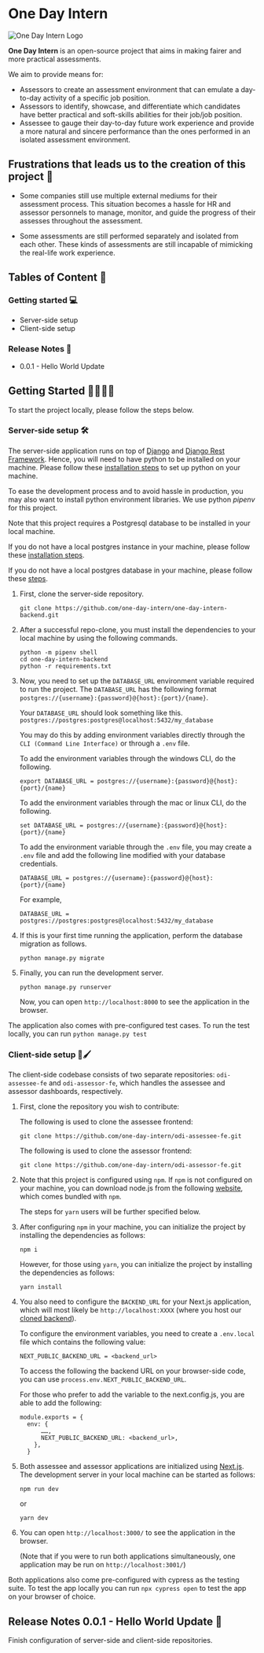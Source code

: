 # One Day Intern 
![One Day Intern Logo](https://i.ibb.co/CzmHtCB/image.png)

**One Day Intern** is an open-source project that aims in making fairer and more practical assessments. 

We aim to provide means for:

-   Assessors to create an assessment environment that can emulate a day-to-day activity of a specific job position.
-   Assessors to identify, showcase, and differentiate which candidates have better practical and soft-skills abilities for their job/job position.
-   Assessee to gauge their day-to-day future work experience and provide a more natural and sincere performance than the ones performed in an isolated assessment environment.

## Frustrations that leads us to the creation of this project 😤
-   Some companies still use multiple external mediums for their assessment process. This situation becomes a hassle for HR and assessor personnels to manage, monitor, and guide the progress of their assesses throughout the assessment.

-   Some assessments are still performed separately and isolated from each other. These kinds of assessments are still incapable of mimicking the real-life work experience.

## Tables of Content 📃

### Getting started 💻
-   Server-side setup
-   Client-side setup
### Release Notes 📝
- 0.0.1 - Hello World Update

## Getting Started 🏃‍♂️🏃‍♀️
To start the project locally, please follow the steps below.

### Server-side setup 🛠

The server-side application runs on top of [Django](https://docs.djangoproject.com/en/4.1/) and [Django Rest Framework](https://www.django-rest-framework.org/). Hence, you will need to have python to be installed on your machine. 
Please follow these [installation steps](https://www.python.org/downloads/) to set up python on your machine. 

To ease the development process and to avoid hassle in production, you may also want to install python environment libraries. We use python _pipenv_ for this project.

Note that this project requires a Postgresql database to be installed in your local machine. 

If you do not have a local postgres instance in your machine, please follow these [installation steps](https://www.postgresqltutorial.com/postgresql-getting-started/install-postgresql/).

If you do not have a local postgres database in your machine, please follow these [steps](https://www.postgresql.org/docs/current/sql-createdatabase.html).

1.  First, clone the server-side repository.
    ```
    git clone https://github.com/one-day-intern/one-day-intern-backend.git
    ```
2.  After a successful repo-clone, you must install the dependencies to your local machine by using the following commands. 
    ```
    python -m pipenv shell
    cd one-day-intern-backend
    python -r requirements.txt
    ```
3.  Now, you need to set up the ```DATABASE_URL``` environment variable required to run the project. The ```DATABASE_URL``` has the following format ```postgres://{username}:{password}@{host}:{port}/{name}```.

	  Your ```DATABASE_URL``` should look something like this. ```postgres://postgres:postgres@localhost:5432/my_database```

	  You may do this by adding environment variables directly through the ```CLI (Command Line Interface)``` or through a ```.env``` file.
    
	  To add the environment variables through the windows CLI, do the following.
	```
    export DATABASE_URL = postgres://{username}:{password}@{host}:{port}/{name}
	```
	  To add the environment variables through the mac or linux CLI, do the following.
	```
	set DATABASE_URL = postgres://{username}:{password}@{host}:{port}/{name}
	```
	
	  To add the environment variable through the ```.env``` file, you may create a ```.env``` file and add the following line 	modified with your database credentials.
	```
	DATABASE_URL = postgres://{username}:{password}@{host}:{port}/{name}
	```
	For example,
	```
    DATABASE_URL = postgres://postgres:postgres@localhost:5432/my_database
	```

4. If this is your first time running the application, perform the database migration as follows.
	```
    python manage.py migrate
    ```
5. Finally, you can run the development server.
	```
    python manage.py runserver
    ```

	  Now, you can open ```http://localhost:8000``` to see the application in the browser.

The application also comes with pre-configured test cases. To run the test locally, you can run ```python manage.py test``` 

### Client-side setup 🎨🖌
The client-side codebase consists of two separate repositories: ```odi-assessee-fe``` and ```odi-assessor-fe```, which handles the assessee and assessor dashboards, respectively.

1.  First, clone the repository you wish to contribute:

	  The following is used to clone the assessee frontend:
	```
    git clone https://github.com/one-day-intern/odi-assessee-fe.git
    ```
	  The following is used to clone the assessor frontend:
	```
    git clone https://github.com/one-day-intern/odi-assessor-fe.git
    ```

2.  Note that this project is configured using ```npm```. If ```npm``` is not configured on your machine, you can download node.js from the following [website](https://nodejs.org/en/), which comes bundled with ```npm```. 

	  The steps for ```yarn``` users will be further specified below.

3.  After configuring ```npm``` in your machine, you can initialize the project by installing the dependencies as follows:
    ```
    npm i
    ```

	  However, for those using ```yarn```, you can initialize the project by installing the dependencies as follows:
    ```
    yarn install
	```
4.  You also need to configure the ```BACKEND_URL``` for your Next.js application, which will most likely be ```http://localhost:XXXX``` (where you host our [cloned backend](https://github.com/one-day-intern/one-day-intern-backend)). 
	
    To configure the environment variables, you need to create a ```.env.local``` file which contains the following value:
	```
	NEXT_PUBLIC_BACKEND_URL = <backend_url>
	```

	To access the following the backend URL on your browser-side code, you can use ```process.env.NEXT_PUBLIC_BACKEND_URL```.

	For those who prefer to add the variable to the next.config.js, you are able to add the following:
    ```
    module.exports = {
      env: {
          ……,
          NEXT_PUBLIC_BACKEND_URL: <backend_url>,
        },
      }
    ```

5.  Both assessee and assessor applications are initialized using [Next.js](https://nextjs.org/docs). The development server in your local machine can be started as follows:

    ```
    npm run dev
    ```
    or 
	```
    yarn dev
	```
6.  You can open ```http://localhost:3000/``` to see the application in the browser. 

	(Note that if you were to run both applications simultaneously, one application may be run on ```http://localhost:3001/```)

Both applications also come pre-configured with cypress as the testing suite. To test the app locally you can run
```npx cypress open```
to test the app on your browser of choice.

## Release Notes 0.0.1 - Hello World Update 👋
Finish configuration of server-side and client-side repositories.